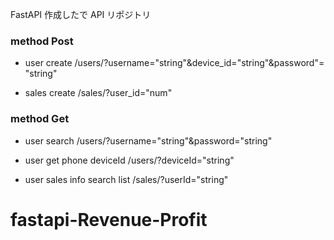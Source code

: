 FastAPI 作成したで API リポジトリ

### method Post

- user create
  /users/?username="string"&device_id="string"&password"= "string"

- sales create
  /sales/?user_id="num"

### method Get

- user search
  /users/?username="string"&password="string"

- user get phone deviceId
  /users/?deviceId="string"

- user sales info search <return> list
  /sales/?userId="string"

# fastapi-Revenue-Profit
